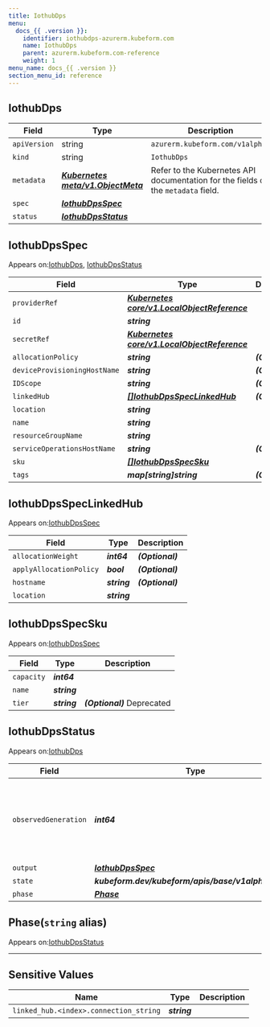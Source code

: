 ```yaml
---
title: IothubDps
menu:
  docs_{{ .version }}:
    identifier: iothubdps-azurerm.kubeform.com
    name: IothubDps
    parent: azurerm.kubeform.com-reference
    weight: 1
menu_name: docs_{{ .version }}
section_menu_id: reference
---
```


## IothubDps
| Field | Type | Description |
| ------ | ----- | ----------- |
| `apiVersion` | string | `azurerm.kubeform.com/v1alpha1` |
|    `kind` | string | `IothubDps` |
| `metadata` | ***[Kubernetes meta/v1.ObjectMeta](https://v1-18.docs.kubernetes.io/docs/reference/generated/kubernetes-api/v1.18/#objectmeta-v1-meta)***|Refer to the Kubernetes API documentation for the fields of the `metadata` field.|
| `spec` | ***[IothubDpsSpec](#iothubdpsspec)***||
| `status` | ***[IothubDpsStatus](#iothubdpsstatus)***||
## IothubDpsSpec

Appears on:[IothubDps](#iothubdps), [IothubDpsStatus](#iothubdpsstatus)

| Field | Type | Description |
| ------ | ----- | ----------- |
| `providerRef` | ***[Kubernetes core/v1.LocalObjectReference](https://v1-18.docs.kubernetes.io/docs/reference/generated/kubernetes-api/v1.18/#localobjectreference-v1-core)***||
| `id` | ***string***||
| `secretRef` | ***[Kubernetes core/v1.LocalObjectReference](https://v1-18.docs.kubernetes.io/docs/reference/generated/kubernetes-api/v1.18/#localobjectreference-v1-core)***||
| `allocationPolicy` | ***string***| ***(Optional)*** |
| `deviceProvisioningHostName` | ***string***| ***(Optional)*** |
| `IDScope` | ***string***| ***(Optional)*** |
| `linkedHub` | ***[[]IothubDpsSpecLinkedHub](#iothubdpsspeclinkedhub)***| ***(Optional)*** |
| `location` | ***string***||
| `name` | ***string***||
| `resourceGroupName` | ***string***||
| `serviceOperationsHostName` | ***string***| ***(Optional)*** |
| `sku` | ***[[]IothubDpsSpecSku](#iothubdpsspecsku)***||
| `tags` | ***map[string]string***| ***(Optional)*** |
## IothubDpsSpecLinkedHub

Appears on:[IothubDpsSpec](#iothubdpsspec)

| Field | Type | Description |
| ------ | ----- | ----------- |
| `allocationWeight` | ***int64***| ***(Optional)*** |
| `applyAllocationPolicy` | ***bool***| ***(Optional)*** |
| `hostname` | ***string***| ***(Optional)*** |
| `location` | ***string***||
## IothubDpsSpecSku

Appears on:[IothubDpsSpec](#iothubdpsspec)

| Field | Type | Description |
| ------ | ----- | ----------- |
| `capacity` | ***int64***||
| `name` | ***string***||
| `tier` | ***string***| ***(Optional)*** Deprecated|
## IothubDpsStatus

Appears on:[IothubDps](#iothubdps)

| Field | Type | Description |
| ------ | ----- | ----------- |
| `observedGeneration` | ***int64***| ***(Optional)*** Resource generation, which is updated on mutation by the API Server.|
| `output` | ***[IothubDpsSpec](#iothubdpsspec)***| ***(Optional)*** |
| `state` | ***kubeform.dev/kubeform/apis/base/v1alpha1.State***| ***(Optional)*** |
| `phase` | ***[Phase](#phase)***| ***(Optional)*** |
## Phase(`string` alias)

Appears on:[IothubDpsStatus](#iothubdpsstatus)

---
## Sensitive Values
| Name | Type | Description |
|------|------|-------------|
| `linked_hub.<index>.connection_string` | ***string*** ||
